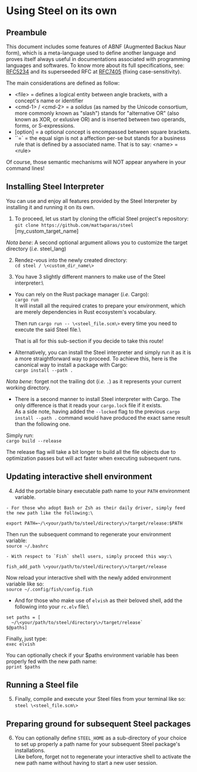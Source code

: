# Using Steel on its own

## Preambule
This document includes some features of ABNF (Augmented Backus Naur form), which is a meta-language used to define
another language and proves itself always useful in documentations associated with programming languages and softwares.
To know more about its full specifications, see: [RFC5234](https://www.rfc-editor.org/rfc/rfc5234) and its superseeded
RFC at [RFC7405](https://www.rfc-editor.org/rfc/rfc7405) (fixing case-sensitivity).

The main considerations are defined as follow:
  - \<file\> = defines a logical entity between angle brackets, with a concept's name or identifier
  - \<cmd-1\> / \<cmd-2\> = a *solidus* (as named by the Unicode consortium, more commonly known as "slash") stands for "alternative
  OR" (also known as XOR, or exlusive OR) and is inserted between two operands, forms, or S-expressions.
  - [option] = a optional concept is encompassed between square brackets.
  - ``=` = the equal sign is not a affection per-se but stands for a business rule that is defined by a associated name.
    That is to say: \<name\> = \<rule\>
    
Of course, those semantic mechanisms will NOT appear anywhere in your command lines!

## Installing Steel Interpreter

You can use and enjoy all features provided by the Steel Interpreter by installing it and running it on its own.

1. To proceed, let us start by cloning the official Steel project's repository:\
  `git clone https://github.com/mattwparas/steel` [my_custom_target_name]
  
*Nota bene*: A second optional argument allows you to customize the target directory (*i.e.* steel_lang)

2. Rendez-vous into the newly created directory:\
`cd steel / \<custom_dir_name\>`

3. You have 3 slightly different manners to make use of the Steel interpreter:\
  - You can rely on the Rust package manager (*i.e.* Cargo):\
    `cargo run`\
    It will install all the required crates to prepare your environment, which are merely dependencies in Rust 
    ecosystem's vocabulary.
    
    Then run `cargo run -- \<steel_file.scm\>` every time you need to execute the said Steel file.\
    
    That is all for this sub-section if you decide to take this route!

  - Alternatively, you can install the Steel interpreter and simply run it as it is a more straightforward way to 
  proceed. To achieve this, here is the canonical way to install a package with Cargo:\
  `cargo install --path .`

*Nota bene*: forget not the trailing dot (*i.e.* `.`) as it represents your current working directory.

  - There is a second manner to install Steel interpreter with Cargo. The only difference is that it reads your 
  `cargo.lock` file if it exists.\
  As a side note, having added the `--locked` flag to the previous `cargo install --path .` command would have 
  produced the exact same result than the following one.
  
  Simply run:\
  `cargo build --release`
  
  The release flag will take a bit longer to build all the file objects due to optimization passes but will act faster
  when executing subsequent runs.


## Updating interactive shell environment

  4. Add the portable binary executable path name to your `PATH` environment variable.
    
    - For those who adopt Bash or Zsh as their daily driver, simply feed the new path like the following:\
  `export PATH=~/\<your/path/to/steel/directory\>/target/release:$PATH`
  
  Then run the subsequent command to regenerate your environment variable:\
  `source ~/.bashrc`
  
    - With respect to `Fish` shell users, simply proceed this way:\
  `fish_add_path \<your/path/to/steel/directory\>/target/release`

  Now reload your interactive shell with the newly added environment variable like so:\
  `source ~/.config/fish/config.fish`
  
  - And for those who make use of `elvish` as their beloved shell, add the following into your `rc.elv` file:\
  ```
  set paths = [
    ~/\<your/path/to/steel/directory\>/target/release`
  $@paths]
  ```
  
  Finally, just type:\
  `exec elvish`
  
  You can optionally check if your $paths environment variable has been properly fed with the new path name:\
  `pprint $paths`


## Running a Steel file

  5. Finally, compile and execute your Steel files from your terminal like so:\
  `steel \<steel_file.scm\>`


## Preparing ground for subsequent Steel packages

  6. You can optionally define `STEEL_HOME` as a sub-directory of your choice to set up properly a path name for your
  subsequent Steel package's installations.\
    Like before, forget not to regenerate your interactive shell to activate the new path name without having to start a
  new user session.


